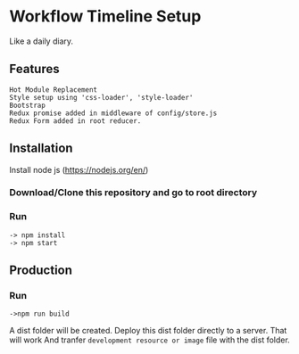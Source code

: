 # Workflow Timeline Setup
  Like a daily diary. 
## Features
```
Hot Module Replacement
Style setup using 'css-loader', 'style-loader'
Bootstrap
Redux promise added in middleware of config/store.js
Redux Form added in root reducer.
```
## Installation  
Install node js (https://nodejs.org/en/)
### Download/Clone this repository and go to root directory
### Run
```
-> npm install
-> npm start
```

## Production 
### Run
```
->npm run build
```
A dist folder will  be created. Deploy this dist folder directly to a server. 
That will work 
And tranfer `development resource or image` file with the dist folder.

